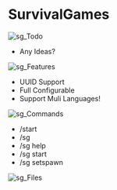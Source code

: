# SurvivalGames
![sg_Todo](https://turadox.eu/wp-content/uploads/2020/02/sg_Todo.png)
 - Any Ideas?

![sg_Features](https://turadox.eu/wp-content/uploads/2020/02/sg_Features.png)
 - UUID Support
 - Full Configurable
 - Support Muli Languages!


![sg_Commands](https://turadox.eu/wp-content/uploads/2020/02/sg_Commands.png)
 - /start
 - /sg
 - /sg help
 - /sg start
 - /sg setspawn <spawn>

![sg_Files](https://turadox.eu/wp-content/uploads/2020/02/sg_Files.png)
